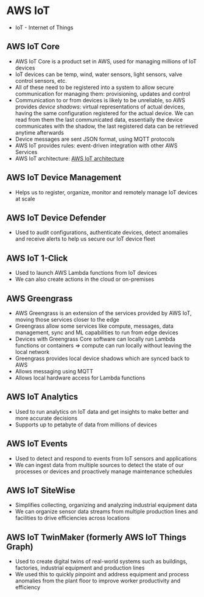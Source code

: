 # AWS IoT

- IoT - Internet of Things

## AWS IoT Core

- AWS IoT Core is a product set in AWS, used for managing millions of IoT devices
- IoT devices can be temp, wind, water sensors, light sensors, valve control sensors, etc.
- All of these need to be registered into a system to allow secure communication for managing them: provisioning, updates and control
- Communication to or from devices is likely to be unreliable, so AWS provides *device shadows*: virtual representations of actual devices, having the same configuration registered for the actual device. We can read from them the last communicated data, essentially the device communicates with the shadow, the last registered data can be retrieved anytime afterwards
- Device messages are sent JSON format, using MQTT protocols
- AWS IoT provides rules: event-driven integration with other AWS Services
- AWS IoT architecture:
    [AWS IoT architecture](images/ElasticTranscoder&AWSIoT.png)

## AWS IoT Device Management

- Helps us to register, organize, monitor and remotely manage IoT devices at scale

## AWS IoT Device Defender

- Used to audit configurations, authenticate devices, detect anomalies and receive alerts to help us secure our IoT device fleet

## AWS IoT 1-Click

- Used to launch AWS Lambda functions from IoT devices
- We can also create actions in the cloud or on-premises

## AWS Greengrass

- AWS Greengrass is an extension of the services provided by AWS IoT, moving those services closer to the edge
- Greengrass allow some services like compute, messages, data management, sync and ML capabilities to run from edge devices
- Devices with Greengrass Core software can locally run Lambda functions or containers => compute can run locally without leaving the local network
- Greengrass provides local device shadows which are synced back to AWS
- Allows messaging using MQTT
- Allows local hardware access for Lambda functions

## AWS IoT Analytics

- Used to run analytics on IoT data and get insights to make better and more accurate decisions
- Supports up to petabyte of data from millions of devices

## AWS IoT Events

- Used to detect and respond to events from IoT sensors and applications
- We can ingest data from multiple sources to detect the state of our processes or devices and proactively manage maintenance schedules

## AWS IoT SiteWise

- Simplifies collecting, organizing and analyzing industrial equipment data
- We can organize sensor data streams from multiple production lines and facilities to drive efficiencies across locations

## AWS IoT TwinMaker (formerly AWS IoT Things Graph)

- Used to create digital twins of real-world systems such as buildings, factories, industrial equipment and production lines
- We used this to quickly pinpoint and address equipment and process anomalies from the plant floor to improve worker productivity and efficiency